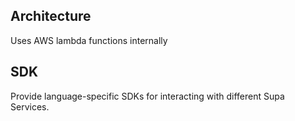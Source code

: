 ## Architecture
Uses AWS lambda functions internally

## SDK
Provide language-specific SDKs for interacting with different Supa Services.